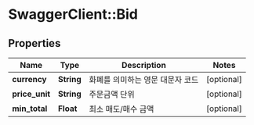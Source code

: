 # SwaggerClient::Bid

## Properties
Name | Type | Description | Notes
------------ | ------------- | ------------- | -------------
**currency** | **String** | 화폐를 의미하는 영문 대문자 코드 | [optional] 
**price_unit** | **String** | 주문금액 단위 | [optional] 
**min_total** | **Float** | 최소 매도/매수 금액 | [optional] 


